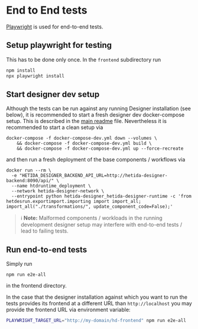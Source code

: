 # End to End tests

[Playwright](https://playwright.dev/) is used for end-to-end tests.

## Setup playwright for testing

This has to be done only once. In the `frontend` subdirectory run

```sh
npm install
npx playwright install
```

## Start designer dev setup

Although the tests can be run against any running Designer installation (see below), it is recommended to start a fresh designer dev docker-compose setup. This is described in the [main readme](../README.md) file. Nevertheless it is recommended to start a clean setup via

```
docker-compose -f docker-compose-dev.yml down --volumes \
    && docker-compose -f docker-compose-dev.yml build \
    && docker-compose -f docker-compose-dev.yml up --force-recreate
```

and then run a fresh deployment of the base components / workflows via

```
docker run --rm \
  -e "HETIDA_DESIGNER_BACKEND_API_URL=http://hetida-designer-backend:8090/api/" \
  --name htdruntime_deployment \
  --network hetida-designer-network \
  --entrypoint python hetida-designer_hetida-designer-runtime -c 'from hetdesrun.exportimport.importing import import_all; import_all("./transformations/", update_component_code=False);'
```

> :information_source: **Note:** Malformed components / workloads in the running development designer setup may interfere with end-to-end tests / lead to failing tests.

## Run end-to-end tests

Simply run

```
npm run e2e-all
```

in the frontend directory.

In the case that the designer installation against which you want to run the tests provides its frontend at a different URL than `http://localhost` you may provide the frontend URL via environment variable:

```bash
PLAYWRIGHT_TARGET_URL="http://my-domain/hd-frontend" npm run e2e-all
```
